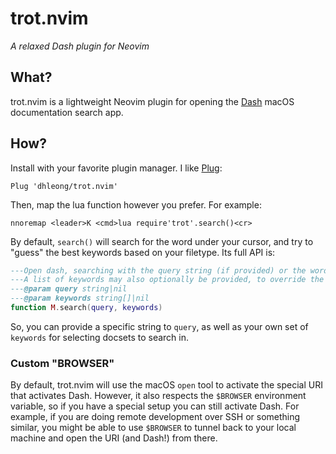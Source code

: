 trot.nvim
=========

*A relaxed Dash plugin for Neovim*

## What?

trot.nvim is a lightweight Neovim plugin for opening the [Dash][1] macOS documentation search app.

## How?

Install with your favorite plugin manager. I like [Plug][2]:

```vim
Plug 'dhleong/trot.nvim'
```

Then, map the lua function however you prefer. For example:

```vim
nnoremap <leader>K <cmd>lua require'trot'.search()<cr>
```

By default, `search()` will search for the word under your cursor, and try to "guess" the best keywords based on your filetype. Its full API is:

```lua
---Open dash, searching with the query string (if provided) or the word under the cursor otherwise
---A list of keywords may also optionally be provided, to override the default (see `buf_keywords`)
---@param query string|nil
---@param keywords string[]|nil
function M.search(query, keywords)
```

So, you can provide a specific string to `query`, as well as your own set of `keywords` for selecting docsets to search in.

### Custom "BROWSER"

By default, trot.nvim will use the macOS `open` tool to activate the special URI that activates Dash. However, it also respects the `$BROWSER` environment variable, so if you have a special setup you can still activate Dash. For example, if you are doing remote development over SSH or something similar, you might be able to use `$BROWSER` to tunnel back to your local machine and open the URI (and Dash!) from there.

[1]: https://kapeli.com/dash
[2]: https://github.com/junegunn/vim-plug
